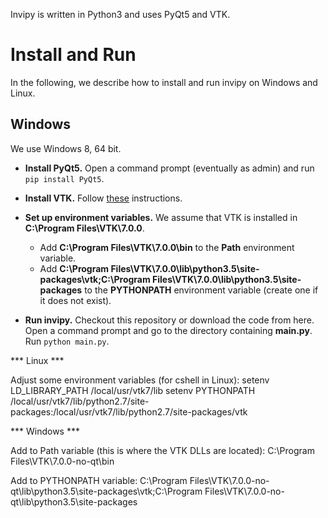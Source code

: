 Invipy is written in Python3 and uses PyQt5 and VTK.

# Install and Run

In the following, we describe how to install and run invipy on Windows and Linux.

## Windows

We use Windows 8, 64 bit.

* **Install PyQt5.** Open a command prompt (eventually as admin) and run `pip install PyQt5`.

* **Install VTK.** Follow [these](doc/install_vtk_win.md) instructions.

* **Set up environment variables.** We assume that VTK is installed in **C:\Program Files\VTK\7.0.0**.
  * Add **C:\Program Files\VTK\7.0.0\bin** to the **Path** environment variable.
  * Add **C:\Program Files\VTK\7.0.0\lib\python3.5\site-packages\vtk;C:\Program Files\VTK\7.0.0\lib\python3.5\site-packages** to the **PYTHONPATH** environment variable (create one if it does not exist).

* **Run invipy.** Checkout this repository or download the code from here. Open a command prompt and go to the directory containing **main.py**. Run `python main.py`.

*** Linux ***

Adjust some environment variables (for cshell in Linux):
setenv LD_LIBRARY_PATH /local/usr/vtk7/lib
setenv PYTHONPATH /local/usr/vtk7/lib/python2.7/site-packages:/local/usr/vtk7/lib/python2.7/site-packages/vtk


*** Windows ***

Add to Path variable (this is where the VTK DLLs are located):
C:\Program Files\VTK\7.0.0-no-qt\bin

Add to PYTHONPATH variable:
C:\Program Files\VTK\7.0.0-no-qt\lib\python3.5\site-packages\vtk;C:\Program Files\VTK\7.0.0-no-qt\lib\python3.5\site-packages
